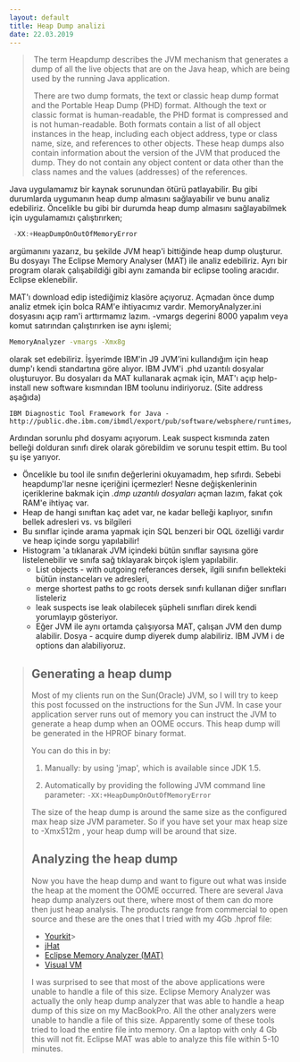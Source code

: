 ```yaml
---
layout: default
title: Heap Dump analizi
date: 22.03.2019
---
```






> ​	The term Heapdump describes the JVM mechanism that generates a dump of all the live objects that are on the Java heap, which are being used by the running Java application.
> 
> ​	There are two dump formats, the text or classic heap dump format and the Portable Heap Dump (PHD) format. Although the text or classic format is human-readable, the PHD format is compressed and is not human-readable. Both formats contain a list of all object instances in the heap, including each object address, type or class name, size, and references to other objects. These heap dumps also contain information about the version of the JVM that produced the dump. They do not contain any object content or data other than the class names and the values (addresses) of the references.

Java uygulamamız bir kaynak sorunundan ötürü patlayabilir. Bu gibi durumlarda uygumanın heap dump almasını sağlayabilir ve bunu analiz edebiliriz. Öncelikle bu gibi bir durumda heap dump almasını sağlayabilmek için uygulamamızı çalıştırırken;

```java
 -XX:+HeapDumpOnOutOfMemoryError
```

argümanını yazarız, bu şekilde JVM heap'i bittiğinde heap dump oluşturur. Bu dosyayı The Eclipse Memory Analyser (MAT)  ile analiz edebiliriz. Ayrı bir program olarak çalışabildiği gibi aynı zamanda bir eclipse tooling aracıdır. Eclipse eklenebilir. 

MAT'ı download edip istediğimiz klasöre açıyoruz. Açmadan önce dump analiz etmek için bolca RAM'e ihtiyacımız vardır. MemoryAnalyzer.ini dosyasını açıp ram'i arttırmamız lazım. -vmargs degerini 8000 yapalım veya komut satırından çalıştırırken ise aynı işlemi;

```bash
MemoryAnalyzer -vmargs -Xmx8g
```

olarak set edebiliriz. İşyerimde IBM'in J9 JVM'ini kullandığım için heap dump'ı kendi standartına göre alıyor. IBM JVM'i  .phd uzantılı dosyalar oluşturuyor. Bu dosyaları da MAT kullanarak açmak için, MAT'ı açıp help- install new software kısmından IBM toolunu indiriyoruz. (Site address aşağıda)

```
IBM Diagnostic Tool Framework for Java - 
http://public.dhe.ibm.com/ibmdl/export/pub/software/websphere/runtimes/tools/dtfj/
```

Ardından sorunlu phd dosyamı açıyorum. Leak suspect kısmında zaten belleği dolduran sınıfı direk olarak görebildim ve sorunu tespit ettim. Bu tool şu işe yarıyor.


- Öncelikle bu tool ile sınıfın değerlerini okuyamadım, hep sıfırdı. Sebebi heapdump'lar nesne içeriğini içermezler! Nesne değişkenlerinin içeriklerine bakmak için *.dmp uzantılı dosyaları* açman lazım, fakat çok RAM'e ihtiyaç var.
- Heap de hangi sınıftan kaç adet var, ne kadar belleği kaplıyor, sınıfın bellek adresleri vs. vs bilgileri
- Bu sınıflar içinde arama yapmak için SQL benzeri bir OQL özelliği vardır ve heap içinde sorgu yapılabilir!
- Histogram 'a tıklanarak JVM içindeki bütün sınıflar sayısına göre listelenebilir ve sınıfa sağ tıklayarak birçok işlem yapılabilir. 
  - List objects - with outgoing referances dersek, ilgili sınıfın bellekteki bütün instanceları ve adresleri,
  - merge shortest paths to gc roots dersek sınıfı kullanan diğer sınıfları listeleriz 
  - leak suspects ise leak olabilecek şüpheli sınıfları direk kendi yorumlayıp gösteriyor.
  - Eğer JVM ile aynı ortamda çalışıyorsa MAT, çalışan JVM den dump alabilir. Dosya - acquire dump diyerek dump alabiliriz. IBM JVM i de options dan alabiliyoruz.

> ## Generating a heap dump
> 
> Most of my clients run on the Sun(Oracle) JVM, so I will try to keep this post focussed on the instructions for the Sun JVM. In case your application server runs out of memory you can instruct the JVM to generate a heap dump when an OOME occurs. This heap dump will be generated in the HPROF binary format.
> 
> You can do this in by:
> 
> 1. Manually: by using 'jmap', which is available since JDK 1.5.
>    
> 2. Automatically by providing the following JVM command line parameter: `-XX:+HeapDumpOnOutOfMemoryError`
> 
> The size of the heap dump is around the same size as the configured max heap size JVM parameter. So if you have set your max heap size to -Xmx512m , your heap dump will be around that size.
> 
> ## Analyzing the heap dump
> 
> Now you have the heap dump and want to figure out what was inside the heap at the moment the OOME occurred. There are several Java heap dump analyzers out there, where most of them can do more then just heap analysis. The products range from commercial to open source and these are the ones that I tried with my 4Gb .hprof file:
> 
> - [Yourkit](http://www.yourkit.com/)>   
> - [jHat](http://download.oracle.com/javase/6/docs/technotes/tools/share/jhat.html)
> - [Eclipse Memory Analyzer (MAT)](http://www.eclipse.org/mat/)
> -  [Visual VM](https://visualvm.dev.java.net/)
> 
> I was surprised to see that most of the above applications were unable to handle a file of this size. Eclipse Memory Analyzer was actually the only heap dump analyzer that was able to handle a heap dump of this size on my MacBookPro. All the other analyzers were unable to handle a file of this size. Apparently some of these tools tried to load the entire file into memory. On a laptop with only 4 Gb this will not fit.  Eclipse MAT was able to analyze this file within 5-10 minutes.
